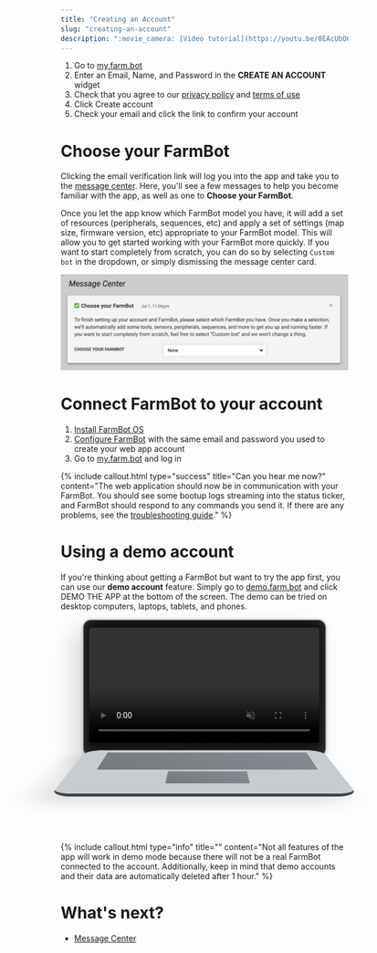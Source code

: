 ```yaml
---
title: "Creating an Account"
slug: "creating-an-account"
description: ":movie_camera: [Video tutorial](https://youtu.be/0EAcUbO6tqo?t=35)"
---
```


1. Go to [my.farm.bot](https://my.farm.bot)
2. Enter an <span class="fb-input">Email</span>, <span class="fb-input">Name</span>, and <span class="fb-input">Password</span> in the **CREATE AN ACCOUNT** widget
3. Check that you agree to our [privacy policy](http://privacy.farm.bot) and [terms of use](http://tos.farm.bot)
4. Click <span class="fb-button fb-green">Create account</span>
5. Check your email and click the link to confirm your account

# Choose your FarmBot
Clicking the email verification link will log you into the app and take you to the [message center](message-center.md). Here, you'll see a few messages to help you become familiar with the app, as well as one to **Choose your FarmBot**.

Once you let the app know which FarmBot model you have, it will add a set of resources (peripherals, sequences, etc) and apply a set of settings (map size, firmware version, etc) appropriate to your FarmBot model. This will allow you to get started working with your FarmBot more quickly. If you want to start completely from scratch, you can do so by selecting `Custom bot` in the dropdown, or simply dismissing the message center card.

![Choose your FarmBot.png](_images/Choose_your_FarmBot.png)

# Connect FarmBot to your account
1. [Install FarmBot OS](../../Device/farmbot-os.md)
2. [Configure FarmBot](../../Device/farmbot-os/configurator.md) with the same email and password you used to create your web app account
3. Go to [my.farm.bot](https://my.farm.bot) and log in

{%
include callout.html
type="success"
title="Can you hear me now?"
content="The web application should now be in communication with your FarmBot. You should see some bootup logs streaming into the status ticker, and FarmBot should respond to any commands you send it. If there are any problems, see the [troubleshooting guide](../../FarmBot-Software/troubleshooting.md)."
%}

# Using a demo account
If you're thinking about getting a FarmBot but want to try the app first, you can use our **demo account** feature. Simply go to [demo.farm.bot](http://demo.farm.bot) and click <span class="fb-button fb-blue">DEMO THE APP</span> at the bottom of the screen. The demo can be tried on desktop computers, laptops, tablets, and phones.

<div class="laptop" style="perspective: 1000px;">
  <div class="laptop-screen">
    <video muted="" autoplay="" loop="" style="opacity: 0.99;">
      <source src="https://cdn.shopify.com/s/files/1/2040/0289/files/Farm_Designer_Loop.mp4?9552037556691879018" type="video/mp4">
    </video>
  </div>
  <div class="laptop-keyboard">
    <div class="laptop-keys">
    </div>
    <div class="laptop-trackpad">
    </div>
  </div>
</div>

<style>
.laptop {
  margin-bottom: -100px;
}
  
  .laptop-screen {
    padding: 13px 10px 20px;
    margin: auto;
    width: 80%;
    border-radius: 15px;
    background: #111;
    box-shadow: inset 0 -5px 20px rgba(173,186,204,.25), 0 2px 6px rgba(0,21,64,.14), -16px 20px 40px 0px rgba(0,0,0,.15);
    border: 2px solid #bbbaba;
  }
  
  .laptop-screen video {
    width: 100%;
    border-radius: 5px;
  }
  
  .laptop-keyboard {
    border-bottom: 12px solid #434343;
    padding-left: 10px;
    padding-top: 15px;
    border-radius: 30px;
    margin: auto;
    margin-top: -12px;
    width: 80%;
    height: 220px;
    background: #c6ccd0;
    transform: rotateX(75deg);
    transform-origin: 50% 0;
    box-shadow: -20px 30px 40px 0px rgba(0,0,0,.1);
  }
  .laptop-keys {
    background: linear-gradient(45deg,#51565a,#6a7177);
    width: 85%;
    height: 105px;
    margin-left: auto;
    margin-right: auto;
    opacity: 0.7;
  }
  .laptop-trackpad {
    background: linear-gradient(45deg,#51565a,#6a7177);
    width: 30%;
    height: 60px;
    margin-top: 10px;
    margin-left: auto;
    margin-right: auto;
    opacity: 0.7;
  }
</style>



{%
include callout.html
type="info"
title=""
content="Not all features of the app will work in demo mode because there will not be a real FarmBot connected to the account. Additionally, keep in mind that demo accounts and their data are automatically deleted after 1 hour."
%}


# What's next?

 * [Message Center](message-center.md)
